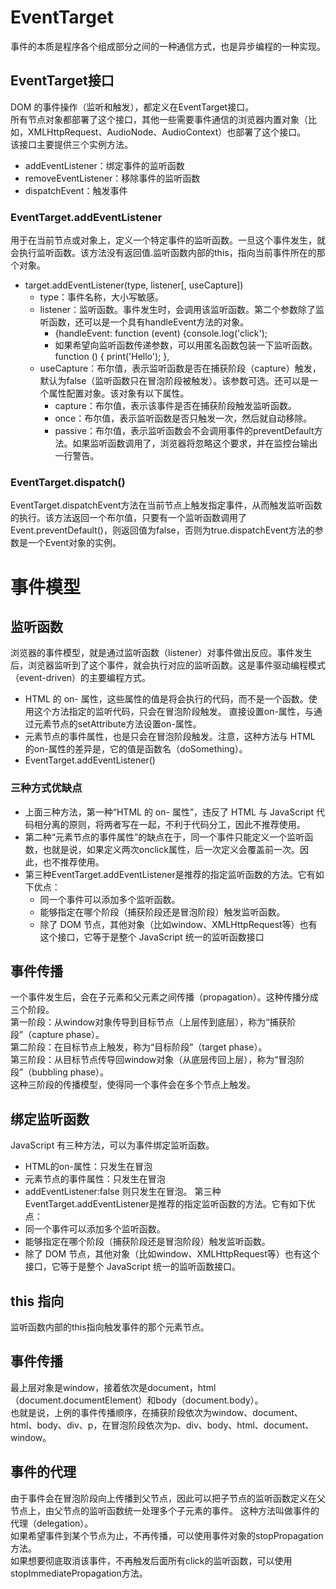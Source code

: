 # EventTarget

事件的本质是程序各个组成部分之间的一种通信方式，也是异步编程的一种实现。
## EventTarget接口
DOM 的事件操作（监听和触发），都定义在EventTarget接口。  
所有节点对象都部署了这个接口，其他一些需要事件通信的浏览器内置对象（比如，XMLHttpRequest、AudioNode、AudioContext）也部署了这个接口。  
该接口主要提供三个实例方法。  
* addEventListener：绑定事件的监听函数
* removeEventListener：移除事件的监听函数
* dispatchEvent：触发事件
### EventTarget.addEventListener
用于在当前节点或对象上，定义一个特定事件的监听函数。一旦这个事件发生，就会执行监听函数。该方法没有返回值.监听函数内部的this，指向当前事件所在的那个对象。
* target.addEventListener(type, listener[, useCapture])
  * type：事件名称，大小写敏感。
  * listener：监听函数。事件发生时，会调用该监听函数。第二个参数除了监听函数，还可以是一个具有handleEvent方法的对象。
    *  {handleEvent: function (event) {console.log('click');
    *  如果希望向监听函数传递参数，可以用匿名函数包装一下监听函数。function () { print('Hello'); }, 
  * useCapture：布尔值，表示监听函数是否在捕获阶段（capture）触发，默认为false（监听函数只在冒泡阶段被触发）。该参数可选。还可以是一个属性配置对象。该对象有以下属性。
    * capture：布尔值，表示该事件是否在捕获阶段触发监听函数。
    * once：布尔值，表示监听函数是否只触发一次，然后就自动移除。
    * passive：布尔值，表示监听函数会不会调用事件的preventDefault方法。如果监听函数调用了，浏览器将忽略这个要求，并在监控台输出一行警告。  
  
### EventTarget.dispatch()
EventTarget.dispatchEvent方法在当前节点上触发指定事件，从而触发监听函数的执行。该方法返回一个布尔值，只要有一个监听函数调用了Event.preventDefault()，则返回值为false，否则为true.dispatchEvent方法的参数是一个Event对象的实例。

# 事件模型
## 监听函数
浏览器的事件模型，就是通过监听函数（listener）对事件做出反应。事件发生后，浏览器监听到了这个事件，就会执行对应的监听函数。这是事件驱动编程模式（event-driven）的主要编程方式。
* HTML 的 on- 属性，这些属性的值是将会执行的代码，而不是一个函数。使用这个方法指定的监听代码，只会在冒泡阶段触发。
直接设置on-属性，与通过元素节点的setAttribute方法设置on-属性。
* 元素节点的事件属性，也是只会在冒泡阶段触发。注意，这种方法与 HTML 的on-属性的差异是，它的值是函数名（doSomething）。
* EventTarget.addEventListener()
### 三种方式优缺点
* 上面三种方法，第一种“HTML 的 on- 属性”，违反了 HTML 与 JavaScript 代码相分离的原则，将两者写在一起，不利于代码分工，因此不推荐使用。
* 第二种“元素节点的事件属性”的缺点在于，同一个事件只能定义一个监听函数，也就是说，如果定义两次onclick属性，后一次定义会覆盖前一次。因此，也不推荐使用。
* 第三种EventTarget.addEventListener是推荐的指定监听函数的方法。它有如下优点：
  * 同一个事件可以添加多个监听函数。
  * 能够指定在哪个阶段（捕获阶段还是冒泡阶段）触发监听函数。
  * 除了 DOM 节点，其他对象（比如window、XMLHttpRequest等）也有这个接口，它等于是整个 JavaScript 统一的监听函数接口

## 事件传播  
一个事件发生后，会在子元素和父元素之间传播（propagation）。这种传播分成三个阶段。  
第一阶段：从window对象传导到目标节点（上层传到底层），称为“捕获阶段”（capture phase）。  
第二阶段：在目标节点上触发，称为“目标阶段”（target phase）。  
第三阶段：从目标节点传导回window对象（从底层传回上层），称为“冒泡阶段”（bubbling phase）。  
这种三阶段的传播模型，使得同一个事件会在多个节点上触发。
## 绑定监听函数
JavaScript 有三种方法，可以为事件绑定监听函数。  
* HTML的on-属性：只发生在冒泡
* 元素节点的事件属性：只发生在冒泡  
* addEventListener:false 则只发生在冒泡。
第三种EventTarget.addEventListener是推荐的指定监听函数的方法。它有如下优点：  
* 同一个事件可以添加多个监听函数。
* 能够指定在哪个阶段（捕获阶段还是冒泡阶段）触发监听函数。
* 除了 DOM 节点，其他对象（比如window、XMLHttpRequest等）也有这个接口，它等于是整个 JavaScript 统一的监听函数接口。
## this 指向
监听函数内部的this指向触发事件的那个元素节点。
## 事件传播  
最上层对象是window，接着依次是document，html（document.documentElement）和body（document.body）。  
也就是说，上例的事件传播顺序，在捕获阶段依次为window、document、html、body、div、p，在冒泡阶段依次为p、div、body、html、document、window。
## 事件的代理
由于事件会在冒泡阶段向上传播到父节点，因此可以把子节点的监听函数定义在父节点上，由父节点的监听函数统一处理多个子元素的事件。
这种方法叫做事件的代理（delegation）。  
如果希望事件到某个节点为止，不再传播，可以使用事件对象的stopPropagation方法。  
如果想要彻底取消该事件，不再触发后面所有click的监听函数，可以使用stopImmediatePropagation方法。

